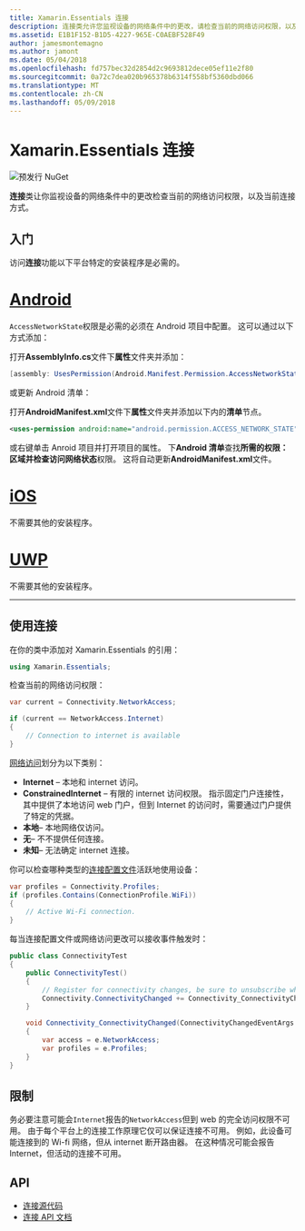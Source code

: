 ```yaml
---
title: Xamarin.Essentials 连接
description: 连接类允许您监视设备的网络条件中的更改，请检查当前的网络访问权限，以及当前连接方式。
ms.assetid: E1B1F152-B1D5-4227-965E-C0AEBF528F49
author: jamesmontemagno
ms.author: jamont
ms.date: 05/04/2018
ms.openlocfilehash: fd757bec32d2854d2c9693812dece05ef11e2f80
ms.sourcegitcommit: 0a72c7dea020b965378b6314f558bf5360dbd066
ms.translationtype: MT
ms.contentlocale: zh-CN
ms.lasthandoff: 05/09/2018
---
```

# <a name="xamarinessentials-connectivity"></a>Xamarin.Essentials 连接

![预发行 NuGet](~/media/shared/pre-release.png)

**连接**类让你监视设备的网络条件中的更改检查当前的网络访问权限，以及当前连接方式。

## <a name="getting-started"></a>入门

访问**连接**功能以下平台特定的安装程序是必需的。

# <a name="androidtabandroid"></a>[Android](#tab/android)

`AccessNetworkState`权限是必需的必须在 Android 项目中配置。 这可以通过以下方式添加：

打开**AssemblyInfo.cs**文件下**属性**文件夹并添加：

```csharp
[assembly: UsesPermission(Android.Manifest.Permission.AccessNetworkState)]
```

或更新 Android 清单：

打开**AndroidManifest.xml**文件下**属性**文件夹并添加以下内的**清单**节点。

```xml
<uses-permission android:name="android.permission.ACCESS_NETWORK_STATE" />
```

或右键单击 Anroid 项目并打开项目的属性。 下**Android 清单**查找**所需的权限：**区域并检查**访问网络状态**权限。 这将自动更新**AndroidManifest.xml**文件。

# <a name="iostabios"></a>[iOS](#tab/ios)

不需要其他的安装程序。

# <a name="uwptabuwp"></a>[UWP](#tab/uwp)

不需要其他的安装程序。

-----

## <a name="using-connectivity"></a>使用连接

在你的类中添加对 Xamarin.Essentials 的引用：

```csharp
using Xamarin.Essentials;
```

检查当前的网络访问权限：

```csharp
var current = Connectivity.NetworkAccess;

if (current == NetworkAccess.Internet)
{
    // Connection to internet is available
}
```

[网络访问](xref:Xamarin.Essentials.NetworkAccess)划分为以下类别：

* **Internet** – 本地和 internet 访问。
* **ConstrainedInternet** – 有限的 internet 访问权限。 指示固定门户连接性，其中提供了本地访问 web 门户，但到 Internet 的访问时，需要通过门户提供了特定的凭据。
* **本地**– 本地网络仅访问。
* **无**– 不不提供任何连接。
* **未知**– 无法确定 internet 连接。

你可以检查哪种类型的[连接配置文件](xref:Xamarin.Essentials.ConnectionProfile)活跃地使用设备：

```csharp
var profiles = Connectivity.Profiles;
if (profiles.Contains(ConnectionProfile.WiFi))
{
    // Active Wi-Fi connection.
}
```

每当连接配置文件或网络访问更改可以接收事件触发时：

```csharp
public class ConnectivityTest
{
    public ConnectivityTest()
    {
        // Register for connectivity changes, be sure to unsubscribe when finished
        Connectivity.ConnectivityChanged += Connectivity_ConnectivityChanged;
    }

    void Connectivity_ConnectivityChanged(ConnectivityChangedEventArgs  e)
    {
        var access = e.NetworkAccess;
        var profiles = e.Profiles;
    }
}
```

## <a name="limitations"></a>限制

务必要注意可能会`Internet`报告的`NetworkAccess`但到 web 的完全访问权限不可用。 由于每个平台上的连接工作原理它仅可以保证连接不可用。 例如，此设备可能连接到的 Wi-fi 网络，但从 internet 断开路由器。 在这种情况可能会报告 Internet，但活动的连接不可用。

## <a name="api"></a>API

* [连接源代码](https://github.com/xamarin/Essentials/tree/master/Essentials/Connectivity)
* [连接 API 文档](xref:Xamarin.Essentials.Connectivity)
